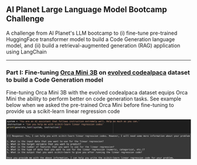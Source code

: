 ## AI Planet Large Language Model Bootcamp Challenge
A challenge from AI Planet's LLM bootcamp to (i) fine-tune pre-trained HuggingFace transformer model to build a Code Generation language model, and (ii) build a retrieval-augmented generation (RAG) application using LangChain

---

### Part I: Fine-tuning [Orca Mini 3B](https://huggingface.co/pankajmathur/orca_mini_3b) on [evolved codealpaca](https://huggingface.co/datasets/theblackcat102/evol-codealpaca-v1) dataset to build a Code Generation model
Fine-tuning Orca Mini 3B with the evolved codealpaca dataset equips Orca Mini the ability to perform better on code generation tasks. See example below when we asked the pre-trained Orca Mini before fine-tuning to provide us a scikit-learn linear regression code

![jpg](img/orca-3b-before-finetuned.png)
